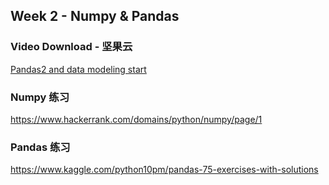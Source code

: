 ## Week 2 - Numpy & Pandas

### Video Download - 坚果云
[Pandas2 and data modeling start](https://www.jianguoyun.com/p/Dauqng8Qzpi5CBjel58D)


### Numpy 练习
https://www.hackerrank.com/domains/python/numpy/page/1


### Pandas 练习
https://www.kaggle.com/python10pm/pandas-75-exercises-with-solutions

